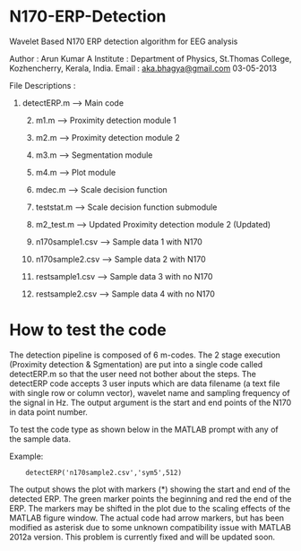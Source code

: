 # N170-ERP-Detection
Wavelet Based N170 ERP detection algorithm for EEG analysis


Author : Arun Kumar A
Institute : Department of Physics, St.Thomas College, Kozhencherry, Kerala, India.
Email : aka.bhagya@gmail.com
03-05-2013


File Descriptions : 

   1. detectERP.m  --> Main code
      
	  2. m1.m --> Proximity detection module 1
      
	    3. m2.m --> Proximity detection module 2
      
         4. m3.m --> Segmentation module
            
         5. m4.m --> Plot module 
            
         6. mdec.m --> Scale decision function
            
         7. teststat.m --> Scale decision function submodule
            
         8. m2_test.m --> Updated Proximity detection module 2 (Updated)
            
         9. n170sample1.csv --> Sample data 1 with N170
            
	   10. n170sample2.csv --> Sample data 2 with N170
     
      11. restsample1.csv --> Sample data 3 with no N170
     
	    12. restsample2.csv --> Sample data 4 with no N170
     
           


How to test the code
=====================
The detection pipeline is composed of 6 m-codes. The 2 stage execution (Proximity detection & Sgmentation) are put into a single code called detectERP.m so that the user need not bother about the steps.
The detectERP code accepts 3 user inputs which are data filename (a text file with single row or column vector), wavelet name and sampling frequency of the signal in Hz. The output argument is the start and end points of the N170 in data point number. 

To test the code type as shown below in the MATLAB prompt with any of the sample data.

Example: 

        detectERP('n170sample2.csv','sym5',512)

The output shows the plot with markers (*) showing the start and end of the detected ERP. The green marker points the beginning and red the end of the ERP.
The markers may be shifted in the plot due to the scaling effects of the MATLAB figure window.
The actual code had arrow markers, but has been modified as asterisk due to some unknown compatibility issue with MATLAB 2012a version. This problem is currently fixed and will be updated soon. 
